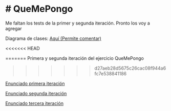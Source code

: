 # # QueMePongo

Me faltan los tests de la primer y segunda iteración. Pronto los voy a agregar

Diagrama de clases:
[Aquí (Permite comentar)](https://app.lucidchart.com/invitations/accept/de07e673-c895-4855-9ee3-b5543faf8169)

<<<<<<< HEAD

=======
Primera y segunda iteración del ejercicio QueMePongo
>>>>>>> d27aeb28d5675c26cac08f944a6fc7e538841186

[Enunciado primera iteración](https://docs.google.com/document/d/1k1f-9AuIohlBGB2soSNePJ6jLxM37_tZeSD-hW_esIQ/edit)


[Enunciado segunda iteración](https://docs.google.com/document/d/10j6XB9zIhl5xox2xBEDEFsgPmueHMkyvLSHcLxl_27Y/edit)


[Enunciado tercera iteración](https://docs.google.com/document/d/1sy9S9EeIQr8fhatKnfTCgOfjVniJDu2viI-Av0gn0xY/edit#heading=h.uyku9mnteh0t)
